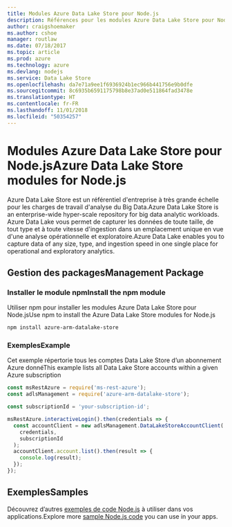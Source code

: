 ```yaml
---
title: Modules Azure Data Lake Store pour Node.js
description: Références pour les modules Azure Data Lake Store pour Node.js
author: craigshoemaker
ms.author: cshoe
manager: routlaw
ms.date: 07/18/2017
ms.topic: article
ms.prod: azure
ms.technology: azure
ms.devlang: nodejs
ms.service: Data Lake Store
ms.openlocfilehash: da7e71a9ee1f6936924b1ec966b441756e9b0dfe
ms.sourcegitcommit: 8c6935b6591175798b8e37ad0e511864fad3478e
ms.translationtype: HT
ms.contentlocale: fr-FR
ms.lasthandoff: 11/01/2018
ms.locfileid: "50354257"
---
```

# <a name="azure-data-lake-store-modules-for-nodejs"></a><span data-ttu-id="4c9b6-103">Modules Azure Data Lake Store pour Node.js</span><span class="sxs-lookup"><span data-stu-id="4c9b6-103">Azure Data Lake Store modules for Node.js</span></span>

<span data-ttu-id="4c9b6-104">Azure Data Lake Store est un référentiel d'entreprise à très grande échelle pour les charges de travail d'analyse du Big Data.</span><span class="sxs-lookup"><span data-stu-id="4c9b6-104">Azure Data Lake Store is an enterprise-wide hyper-scale repository for big data analytic workloads.</span></span> <span data-ttu-id="4c9b6-105">Azure Data Lake vous permet de capturer les données de toute taille, de tout type et à toute vitesse d'ingestion dans un emplacement unique en vue d'une analyse opérationnelle et exploratoire.</span><span class="sxs-lookup"><span data-stu-id="4c9b6-105">Azure Data Lake enables you to capture data of any size, type, and ingestion speed in one single place for operational and exploratory analytics.</span></span>

## <a name="management-package"></a><span data-ttu-id="4c9b6-106">Gestion des packages</span><span class="sxs-lookup"><span data-stu-id="4c9b6-106">Management Package</span></span>

### <a name="install-the-npm-module"></a><span data-ttu-id="4c9b6-107">Installer le module npm</span><span class="sxs-lookup"><span data-stu-id="4c9b6-107">Install the npm module</span></span>

<span data-ttu-id="4c9b6-108">Utiliser npm pour installer les modules Azure Data Lake Store pour Node.js</span><span class="sxs-lookup"><span data-stu-id="4c9b6-108">Use npm to install the Azure Data Lake Store modules for Node.js</span></span>

```bash
npm install azure-arm-datalake-store
```

### <a name="example"></a><span data-ttu-id="4c9b6-109">Exemples</span><span class="sxs-lookup"><span data-stu-id="4c9b6-109">Example</span></span>

<span data-ttu-id="4c9b6-110">Cet exemple répertorie tous les comptes Data Lake Store d’un abonnement Azure donné</span><span class="sxs-lookup"><span data-stu-id="4c9b6-110">This example lists all Data Lake Store accounts within a given Azure subscription</span></span>

```javascript
const msRestAzure = require('ms-rest-azure');
const adlsManagement = require('azure-arm-datalake-store');

const subscriptionId = 'your-subscription-id';

msRestAzure.interactiveLogin().then(credentials => {
  const accountClient = new adlsManagement.DataLakeStoreAccountClient(
    credentials,
    subscriptionId
  );
  accountClient.account.list().then(result => {
    console.log(result);
  });
});
```

## <a name="samples"></a><span data-ttu-id="4c9b6-111">Exemples</span><span class="sxs-lookup"><span data-stu-id="4c9b6-111">Samples</span></span>

<span data-ttu-id="4c9b6-112">Découvrez d’autres [exemples de code Node.js](https://azure.microsoft.com/resources/samples/?platform=nodejs) à utiliser dans vos applications.</span><span class="sxs-lookup"><span data-stu-id="4c9b6-112">Explore more [sample Node.js code](https://azure.microsoft.com/resources/samples/?platform=nodejs) you can use in your apps.</span></span>
